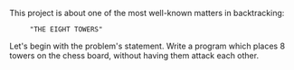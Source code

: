This project is about one of the most well-known matters in backtracking:
      
      
         "THE EIGHT TOWERS"

  Let's begin with the problem's statement.
Write a program which places 8 towers on the chess board, without having them attack each other.